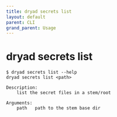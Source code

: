 ```yaml
---
title: dryad secrets list
layout: default
parent: CLI
grand_parent: Usage
---
```


# dryad secrets list

```
$ dryad secrets list --help
dryad secrets list <path>

Description:
    list the secret files in a stem/root

Arguments:
    path   path to the stem base dir
```